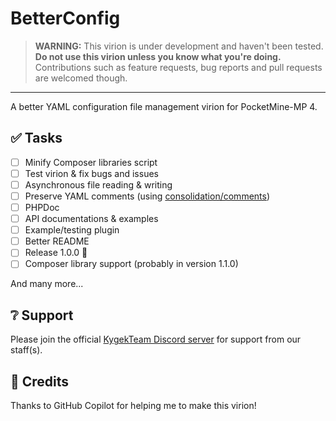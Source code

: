 # BetterConfig

> **WARNING:** This virion is under development and haven't been tested. **Do not use this virion unless you know what you're doing.** Contributions such as feature requests, bug reports and pull requests are welcomed though.

---

A better YAML configuration file management virion for PocketMine-MP 4.

## ✅ Tasks

- [ ] Minify Composer libraries script
- [ ] Test virion & fix bugs and issues
- [ ] Asynchronous file reading & writing
- [ ] Preserve YAML comments (using [consolidation/comments](https://packagist.org/packages/consolidation/comments))
- [ ] PHPDoc
- [ ] API documentations & examples
- [ ] Example/testing plugin
- [ ] Better README
- [ ] Release 1.0.0 🙂
- [ ] Composer library support (probably in version 1.1.0)

And many more...

## ❔ Support

Please join the official [KygekTeam Discord server](https://discord.gg/CXtqUZv) for support from our staff(s).

## 📝 Credits

Thanks to GitHub Copilot for helping me to make this virion!